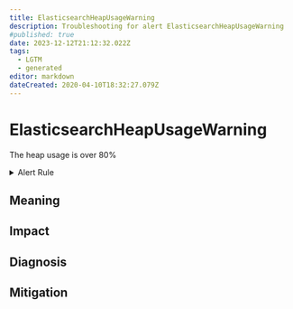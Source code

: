 ```yaml
---
title: ElasticsearchHeapUsageWarning
description: Troubleshooting for alert ElasticsearchHeapUsageWarning
#published: true
date: 2023-12-12T21:12:32.022Z
tags: 
  - LGTM
  - generated
editor: markdown
dateCreated: 2020-04-10T18:32:27.079Z
---
```


# ElasticsearchHeapUsageWarning

The heap usage is over 80%

<details>
  <summary>Alert Rule</summary>

{{% rule "elasticsearch/prometheus-community-elasticsearch-exporter.yml" "ElasticsearchHeapUsageWarning" %}}

{{% comment %}}

```yaml
alert: ElasticsearchHeapUsageWarning
expr: (elasticsearch_jvm_memory_used_bytes{area="heap"} / elasticsearch_jvm_memory_max_bytes{area="heap"}) * 100 > 80
for: 2m
labels:
    severity: warning
annotations:
    summary: Elasticsearch Heap Usage warning (instance {{ $labels.instance }})
    description: |-
        The heap usage is over 80%
          VALUE = {{ $value }}
          LABELS = {{ $labels }}
    runbook: https://github.com/srerun/prometheus-alerts/blob/main/content/runbooks/prometheus-community-elasticsearch-exporter/ElasticsearchHeapUsageWarning.md

```

{{% /comment %}}

</details>


## Meaning
[//]: # "Short paragraph that explains what the alert means"


## Impact
[//]: # "What could / will happen if the alert is not addressed"



## Diagnosis
[//]: # "Steps to take to identify the cause of the problem"



## Mitigation
[//]: # "The steps necessary to resolve the alert"
